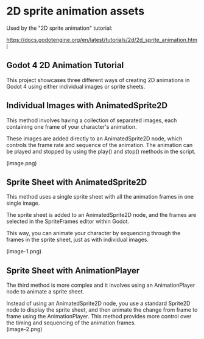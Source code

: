 # 2D sprite animation assets

Used by the "2D sprite animation" tutorial: <br>

https://docs.godotengine.org/en/latest/tutorials/2d/2d_sprite_animation.html

## Godot 4 2D Animation Tutorial

This project showcases three different ways of creating 2D animations in Godot 4 using either individual images or sprite sheets. <br>

## Individual Images with AnimatedSprite2D

This method involves having a collection of separated images, each containing one frame of your character's animation. <br>

These images are added directly to an AnimatedSprite2D node, which controls the frame rate and sequence of the animation. The animation can be played and stopped by using the play() and stop() methods in the script. <br>

(image.png)
<br>

## Sprite Sheet with AnimatedSprite2D

This method uses a single sprite sheet with all the animation frames in one single image.<br>

The sprite sheet is added to an AnimatedSprite2D node, and the frames are selected in the SpriteFrames editor within Godot.<br>

This way, you can animate your character by sequencing through the frames in the sprite sheet, just as with individual images. <br>

(image-1.png)

## Sprite Sheet with AnimationPlayer

The third method is more complex and it involves using an AnimationPlayer node to animate a sprite sheet. <br>

Instead of using an AnimatedSprite2D node, you use a standard Sprite2D node to display the sprite sheet, and then animate the change from frame to frame using the AnimationPlayer. This method provides more control over the timing and sequencing of the animation frames. <br>
(image-2.png)

